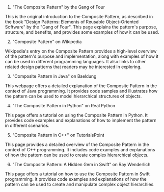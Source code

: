 

1. "The Composite Pattern" by the Gang of Four

 This is the original introduction to the Composite Pattern, as described in the book "Design Patterns: Elements of Reusable Object-Oriented Software" by the "Gang of Four". This page explains the pattern's purpose, structure, and benefits, and provides some examples of how it can be used.

2. "Composite Pattern" on Wikipedia

 Wikipedia's entry on the Composite Pattern provides a high-level overview of the pattern's purpose and implementation, along with examples of how it can be used in different programming languages. It also links to other related design patterns that readers may be interested in exploring.

3. "Composite Pattern in Java" on Baeldung

 This webpage offers a detailed explanation of the Composite Pattern in the context of Java programming. It provides code samples and illustrates how the pattern can be used to model hierarchical structures of objects.

4. "The Composite Pattern in Python" on Real Python

 This page offers a tutorial on using the Composite Pattern in Python. It provides code examples and explanations of how to implement the pattern in different scenarios.

5. "Composite Pattern in C++" on TutorialsPoint

 This page provides a detailed overview of the Composite Pattern in the context of C++ programming. It includes code examples and explanations of how the pattern can be used to create complex hierarchical objects.

6. "The Composite Pattern: A Hidden Gem in Swift" on Ray Wenderlich

 This page offers a tutorial on how to use the Composite Pattern in Swift programming. It provides code examples and explanations of how the pattern can be used to create and manipulate complex object hierarchies.